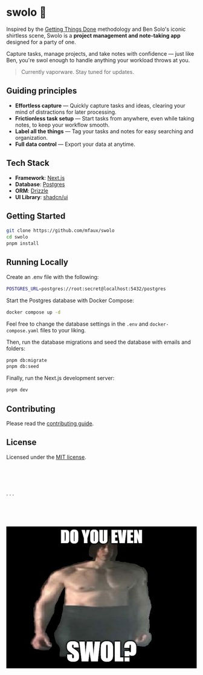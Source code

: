 # swolo 👖

Inspired by the
[Getting Things Done](https://en.wikipedia.org/wiki/Getting_Things_Done)
methodology and Ben Solo's iconic shirtless scene, Swolo is a
**project management and note-taking app** designed for a party of one.

Capture tasks, manage projects, and take notes with confidence — just like Ben,
you're swol enough to handle anything your workload throws at you.

> Currently vaporware. Stay tuned for updates.

## Guiding principles

- **Effortless capture** — Quickly capture tasks and ideas, clearing your mind
  of distractions for later processing.
- **Frictionless task setup** — Start tasks from anywhere, even while taking
  notes, to keep your workflow smooth.
- **Label all the things** — Tag your tasks and notes for easy searching and
  organization.
- **Full data control** — Export your data at anytime.

## Tech Stack

- **Framework**: [Next.js](https://nextjs.org/)
- **Database**: [Postgres](https://www.postgresql.org/)
- **ORM**: [Drizzle](https://orm.drizzle.team/)
- **UI Library**: [shadcn/ui](https://ui.shadcn.com/)

## Getting Started

```bash
git clone https://github.com/mfaux/swolo
cd swolo
pnpm install
```

## Running Locally

Create an .env file with the following:

```bash
POSTGRES_URL=postgres://root:secret@localhost:5432/postgres
```

Start the Postgres database with Docker Compose:

```bash
docker compose up -d
```

Feel free to change the database settings in the `.env` and `docker-compose.yaml` files to your liking.

Then, run the database migrations and seed the database with emails and folders:

```bash
pnpm db:migrate
pnpm db:seed
```

Finally, run the Next.js development server:

```bash
pnpm dev
```

## Contributing

Please read the [contributing guide](/CONTRIBUTING.md).

## License

Licensed under the [MIT license](https://github.com/shadcn/ui/blob/main/LICENSE.md).

<br/>

<br/>

<br/>

. . .

<br/>

<br/>

<br/>

![Ben Swolo meme](./docs/img/do-you-even.png)
